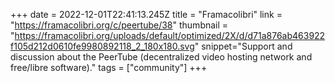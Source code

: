 +++
date = 2022-12-01T22:41:13.245Z
title = "Framacolibri"
link = "https://framacolibri.org/c/peertube/38"
thumbnail = "https://framacolibri.org/uploads/default/optimized/2X/d/d71a876ab463922f105d212d0610fe9980892118_2_180x180.svg"
snippet="Support and discussion about the PeerTube (decentralized video hosting network and free/libre software)."
tags = ["community"]
+++
